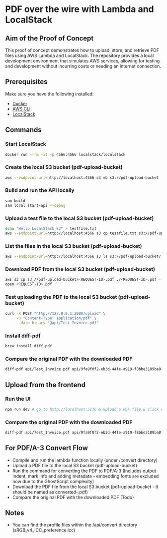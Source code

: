 # PDF over the wire with Lambda and LocalStack

## Aim of the Proof of Concept

This proof of concept demonstrates how to upload, store, and retrieve PDF files using AWS Lambda and LocalStack. The repository provides a local development environment that simulates AWS services, allowing for testing and development without incurring costs or needing an internet connection.

## Prerequisites

Make sure you have the following installed:

- [Docker](https://docs.docker.com/get-docker/)
- [AWS CLI](https://aws.amazon.com/cli/)
- [LocalStack](https://localstack.cloud/docs/get-started/)

## Commands

### Start LocalStack

```sh
docker run --rm -it -p 4566:4566 localstack/localstack
```

### Create the local S3 bucket (pdf-upload-bucket)

```sh
aws --endpoint-url=http://localhost:4566 s3 mb s3://pdf-upload-bucket
```

### Build and run the API locally

```sh
sam build
sam local start-api --debug
```

### Upload a test file to the local S3 bucket (pdf-upload-bucket)

```sh
echo "Hello LocalStack S3" > testfile.txt
aws --endpoint-url=http://localhost:4566 s3 cp testfile.txt s3://pdf-upload-bucket/
```

### List the files in the local S3 bucket (pdf-upload-bucket)

```sh
aws --endpoint-url=http://localhost:4566 s3 ls s3://pdf-upload-bucket/
```

### Download PDF from the local S3 bucket (pdf-upload-bucket)

```sh
aws s3 cp s3://pdf-upload-bucket/<REQUEST-ID>.pdf ./<REQUEST-ID>.pdf --endpoint-url=http://localhost:4566
open <REQUEST-ID>.pdf
```

### Test uploading the PDF to the local S3 bucket (pdf-upload-bucket)

```sh
curl -X POST "http://127.0.0.1:3000/upload" \
     -H "Content-Type: application/pdf" \
     --data-binary "@api/Test_Invoice.pdf"
```

### Install diff-pdf

```sh
brew install diff-pdf
```

### Compare the original PDF with the downloaded PDF

```sh
diff-pdf api/Test_Invoice.pdf api/9fa9f0f2-eb3d-44fe-a919-f8bbe3189ba0.pdf --view
```

## Upload from the frontend

### Run the UI

```sh
npm run dev # go to http://localhost:5176 & upload a PDF file & click on Upload PDF
```

### Compare the original PDF with the downloaded PDF

```sh
diff-pdf api/Test_Invoice.pdf api/9fa9f0f2-eb3d-44fe-a919-f8bbe3189ba0.pdf --view
```

## For PDF/A-3 Convert Flow

* Compile and run the lambda function locally (under /convert directory)
* Upload a PDF file to the local S3 bucket (pdf-upload-bucket)
* Run the command for converting the PDF to PDF/A-3 (Includes output indent, mark info and adding metadata - embedding fonts are excluded now due to the GhostScript complexity)
* Download the PDF file from the local S3 bucket (pdf-upload-bucket - it should be named as converted-<PDF-ID>.pdf)
* Compare the original PDF with the downloaded PDF (Todo)

## Notes

* You can find the profile files within the /api/convert directory (sRGB_v4_ICC_preference.icc)